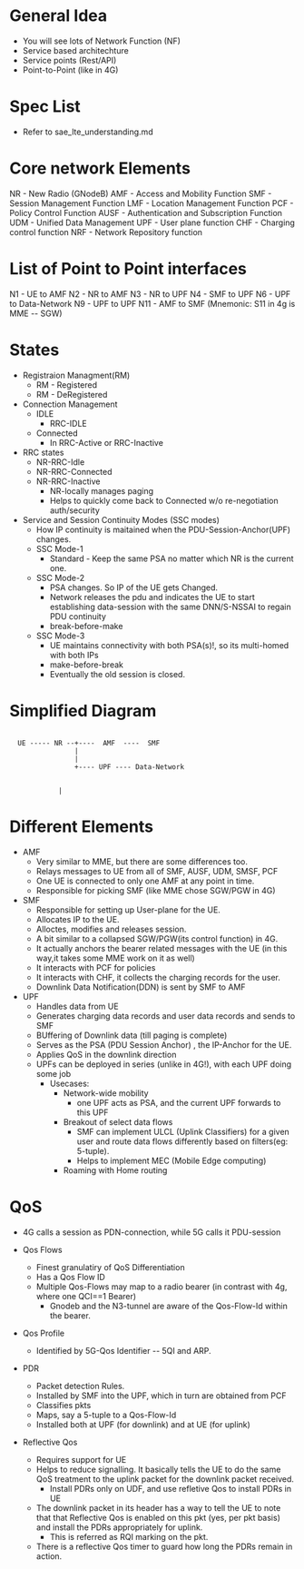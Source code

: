 # General Idea

* You will see lots of Network Function (NF)
* Service based architechture
* Service points (Rest/API)
* Point-to-Point (like in 4G)

# Spec List

* Refer to sae_lte_understanding.md

# Core network Elements

NR    -  New Radio (GNodeB)
AMF   -  Access and Mobility Function
SMF   -  Session Management Function
LMF   -  Location Management Function
PCF   -  Policy Control Function
AUSF  -  Authentication and Subscription Function
UDM   -  Unified Data Management
UPF   -  User plane function
CHF   -  Charging control function
NRF   -  Network Repository function

# List of Point to Point interfaces

N1  -   UE to AMF
N2  -   NR to AMF
N3  -   NR to UPF
N4  -   SMF to UPF
N6  -   UPF to Data-Network
N9  -   UPF to UPF
N11 -   AMF to SMF (Mnemonic: S11 in 4g is MME -- SGW)



# States

* Registraion Managment(RM)
    * RM - Registered
    * RM - DeRegistered
* Connection Management
    * IDLE
        * RRC-IDLE
    * Connected
        * In RRC-Active or RRC-Inactive
* RRC states
    * NR-RRC-Idle
    * NR-RRC-Connected
    * NR-RRC-Inactive
        * NR-locally manages paging
        * Helps to quickly come back to Connected w/o re-negotiation auth/security
* Service and Session Continuity Modes (SSC modes)
    * How IP continuity is maitained when the PDU-Session-Anchor(UPF) changes.
    * SSC Mode-1
        * Standard - Keep the same PSA no matter which NR is the current one.
    * SSC Mode-2
        * PSA changes. So IP of the UE gets Changed.
        * Network releases the pdu and indicates the UE to start establishing
          data-session with the same DNN/S-NSSAI to regain PDU continuity
        * break-before-make
    * SSC Mode-3
        * UE maintains connectivity with both PSA(s)!, so its multi-homed with both IPs
        * make-before-break
        * Eventually the old session is closed.

# Simplified Diagram

```

  UE ----- NR --+----  AMF  ----  SMF
                |
                |
                +---- UPF ---- Data-Network


```


                |
# Different Elements

* AMF
    * Very similar to MME, but there are some differences too.
    * Relays messages to UE from all of SMF, AUSF, UDM, SMSF, PCF
    * One UE is connected to only one AMF at any point in time.
    * Responsible for picking SMF (like MME chose SGW/PGW in 4G)
* SMF
    * Responsible for setting up User-plane for the UE.
    * Allocates IP to the UE.
    * Alloctes, modifies and releases session.
    * A bit similar to a collapsed SGW/PGW(its control function) in 4G.
    * It actually anchors the bearer related messages with the UE (in this way,it
      takes some MME work on it as well)
    * It interacts with PCF for policies
    * It interacts with CHF, it collects the charging records for the user.
    * Downlink Data Notification(DDN) is sent by SMF to AMF
* UPF
    * Handles data from UE
    * Generates charging data records and user data records and sends to SMF
    * BUffering of Downlink data (till paging is complete)
    * Serves as the PSA (PDU Session Anchor) , the IP-Anchor for the UE.
    * Applies QoS in the downlink direction
    * UPFs can be deployed in series (unlike in 4G!), with each UPF doing some job
        * Usecases:
            * Network-wide mobility
                * one UPF acts as PSA, and the current UPF forwards to this UPF
            * Breakout of select data flows
                * SMF can implement ULCL (Uplink Classifiers) for a given user and
                  route data flows differently based on filters(eg: 5-tuple).
                * Helps to implement MEC (Mobile Edge computing)
            * Roaming with Home routing


# QoS

* 4G calls a session as PDN-connection, while 5G calls it PDU-session

* Qos Flows
    * Finest granulatiry of QoS Differentiation
    * Has a Qos Flow ID
    * Multiple Qos-Flows may map to a radio bearer (in contrast with 4g, where one QCI==1 Bearer)
        * Gnodeb and the N3-tunnel are aware of the Qos-Flow-Id within the bearer.
* Qos Profile
    * Identified by 5G-Qos Identifier -- 5QI and ARP.
* PDR
    * Packet detection Rules.
    * Installed by SMF into the UPF, which in turn are obtained from PCF
    * Classifies pkts
    * Maps, say a 5-tuple to a Qos-Flow-Id
    * Installed both at UPF (for downlink) and at UE (for uplink)
* Reflective Qos
    * Requires support for UE
    * Helps to reduce signalling. It basically tells the UE to do the same QoS treatment to the
      uplink packet for the downlink packet received.
      * Install PDRs only on UDF, and use refletive Qos to install PDRs in UE
    * The downlink packet in its header has a way to tell the UE to note that that Reflective Qos
      is enabled on this pkt (yes, per pkt basis) and install the PDRs appropriately for uplink.
      * This is referred as RQI marking on the pkt.
    * There is a reflective Qos timer to guard how long the PDRs remain in action.


